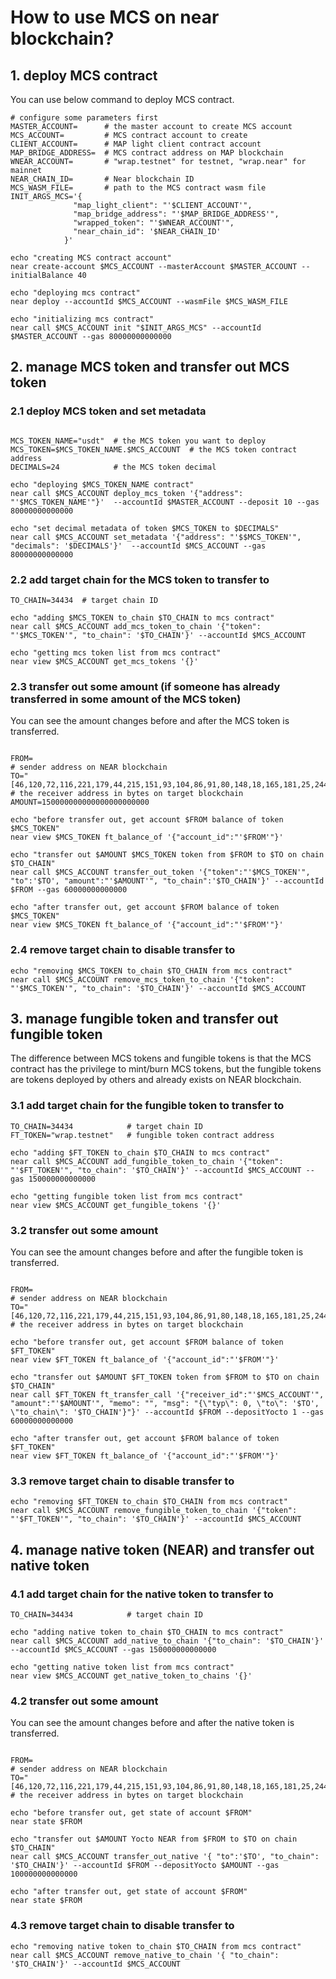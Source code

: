 # How to use MCS on near blockchain?

## 1. deploy MCS contract

You can use below command to deploy MCS contract.

```shell
# configure some parameters first
MASTER_ACCOUNT=      # the master account to create MCS account
MCS_ACCOUNT=         # MCS contract account to create
CLIENT_ACCOUNT=      # MAP light client contract account
MAP_BRIDGE_ADDRESS=  # MCS contract address on MAP blockchain
WNEAR_ACCOUNT=       # "wrap.testnet" for testnet, "wrap.near" for mainnet 
NEAR_CHAIN_ID=       # Near blockchain ID
MCS_WASM_FILE=       # path to the MCS contract wasm file
INIT_ARGS_MCS='{
              "map_light_client": "'$CLIENT_ACCOUNT'",
              "map_bridge_address": "'$MAP_BRIDGE_ADDRESS'",
              "wrapped_token": "'$WNEAR_ACCOUNT'",
              "near_chain_id": '$NEAR_CHAIN_ID'
            }'
            
echo "creating MCS contract account"
near create-account $MCS_ACCOUNT --masterAccount $MASTER_ACCOUNT --initialBalance 40

echo "deploying mcs contract"
near deploy --accountId $MCS_ACCOUNT --wasmFile $MCS_WASM_FILE

echo "initializing mcs contract"
near call $MCS_ACCOUNT init "$INIT_ARGS_MCS" --accountId $MASTER_ACCOUNT --gas 80000000000000
```

## 2. manage MCS token and transfer out MCS token

### 2.1 deploy MCS token and set metadata

```shell

MCS_TOKEN_NAME="usdt"  # the MCS token you want to deploy
MCS_TOKEN=$MCS_TOKEN_NAME.$MCS_ACCOUNT  # the MCS token contract address
DECIMALS=24            # the MCS token decimal

echo "deploying $MCS_TOKEN_NAME contract"
near call $MCS_ACCOUNT deploy_mcs_token '{"address": "'$MCS_TOKEN_NAME'"}'  --accountId $MASTER_ACCOUNT --deposit 10 --gas 80000000000000

echo "set decimal metadata of token $MCS_TOKEN to $DECIMALS"
near call $MCS_ACCOUNT set_metadata '{"address": "'$$MCS_TOKEN'", "decimals": '$DECIMALS'}'  --accountId $MCS_ACCOUNT --gas 80000000000000
```

### 2.2 add target chain for the MCS token to transfer to
```shell
TO_CHAIN=34434  # target chain ID

echo "adding $MCS_TOKEN to_chain $TO_CHAIN to mcs contract"
near call $MCS_ACCOUNT add_mcs_token_to_chain '{"token": "'$MCS_TOKEN'", "to_chain": '$TO_CHAIN'}' --accountId $MCS_ACCOUNT

echo "getting mcs token list from mcs contract"
near view $MCS_ACCOUNT get_mcs_tokens '{}'
```

### 2.3 transfer out some amount (if someone has already transferred in some amount of the MCS token)

You can see the amount changes before and after the MCS token is transferred.
```shell

FROM=                                                                          # sender address on NEAR blockchain
TO="[46,120,72,116,221,179,44,215,151,93,104,86,91,80,148,18,165,181,25,244]"  # the receiver address in bytes on target blockchain
AMOUNT=150000000000000000000000

echo "before transfer out, get account $FROM balance of token $MCS_TOKEN"
near view $MCS_TOKEN ft_balance_of '{"account_id":"'$FROM'"}'

echo "transfer out $AMOUNT $MCS_TOKEN token from $FROM to $TO on chain $TO_CHAIN"
near call $MCS_ACCOUNT transfer_out_token '{"token":"'$MCS_TOKEN'", "to":'$TO', "amount":"'$AMOUNT'", "to_chain":'$TO_CHAIN'}' --accountId $FROM --gas 60000000000000

echo "after transfer out, get account $FROM balance of token $MCS_TOKEN"
near view $MCS_TOKEN ft_balance_of '{"account_id":"'$FROM'"}'
```

### 2.4 remove target chain to disable transfer to
```shell
echo "removing $MCS_TOKEN to_chain $TO_CHAIN from mcs contract"
near call $MCS_ACCOUNT remove_mcs_token_to_chain '{"token": "'$MCS_TOKEN'", "to_chain": '$TO_CHAIN'}' --accountId $MCS_ACCOUNT
```

## 3. manage fungible token and transfer out fungible token
The difference between MCS tokens and fungible tokens is that the MCS contract has the privilege to mint/burn MCS tokens, but the fungible tokens are tokens deployed by others and already exists on NEAR blockchain.

### 3.1 add target chain for the fungible token to transfer to
```shell
TO_CHAIN=34434            # target chain ID
FT_TOKEN="wrap.testnet"   # fungible token contract address

echo "adding $FT_TOKEN to_chain $TO_CHAIN to mcs contract"
near call $MCS_ACCOUNT add_fungible_token_to_chain '{"token": "'$FT_TOKEN'", "to_chain": '$TO_CHAIN'}' --accountId $MCS_ACCOUNT --gas 150000000000000

echo "getting fungible token list from mcs contract"
near view $MCS_ACCOUNT get_fungible_tokens '{}'
```

### 3.2 transfer out some amount

You can see the amount changes before and after the fungible token is transferred.
```shell

FROM=                                                                          # sender address on NEAR blockchain
TO="[46,120,72,116,221,179,44,215,151,93,104,86,91,80,148,18,165,181,25,244]"  # the receiver address in bytes on target blockchain

echo "before transfer out, get account $FROM balance of token $FT_TOKEN"
near view $FT_TOKEN ft_balance_of '{"account_id":"'$FROM'"}'

echo "transfer out $AMOUNT $FT_TOKEN token from $FROM to $TO on chain $TO_CHAIN"
near call $FT_TOKEN ft_transfer_call '{"receiver_id":"'$MCS_ACCOUNT'", "amount":"'$AMOUNT'", "memo": "", "msg": "{\"typ\": 0, \"to\": '$TO', \"to_chain\": '$TO_CHAIN'}"}' --accountId $FROM --depositYocto 1 --gas 60000000000000

echo "after transfer out, get account $FROM balance of token $FT_TOKEN"
near view $FT_TOKEN ft_balance_of '{"account_id":"'$FROM'"}'
```

### 3.3 remove target chain to disable transfer to
```shell
echo "removing $FT_TOKEN to_chain $TO_CHAIN from mcs contract"
near call $MCS_ACCOUNT remove_fungible_token_to_chain '{"token": "'$FT_TOKEN'", "to_chain": '$TO_CHAIN'}' --accountId $MCS_ACCOUNT
```

## 4. manage native token (NEAR) and transfer out native token

### 4.1 add target chain for the native token to transfer to
```shell
TO_CHAIN=34434            # target chain ID

echo "adding native token to_chain $TO_CHAIN to mcs contract"
near call $MCS_ACCOUNT add_native_to_chain '{"to_chain": '$TO_CHAIN'}' --accountId $MCS_ACCOUNT --gas 150000000000000

echo "getting native token list from mcs contract"
near view $MCS_ACCOUNT get_native_token_to_chains '{}'
```

### 4.2 transfer out some amount 

You can see the amount changes before and after the native token is transferred.
```shell

FROM=                                                                          # sender address on NEAR blockchain
TO="[46,120,72,116,221,179,44,215,151,93,104,86,91,80,148,18,165,181,25,244]"  # the receiver address in bytes on target blockchain

echo "before transfer out, get state of account $FROM"
near state $FROM

echo "transfer out $AMOUNT Yocto NEAR from $FROM to $TO on chain $TO_CHAIN"
near call $MCS_ACCOUNT transfer_out_native '{ "to":'$TO', "to_chain": '$TO_CHAIN'}' --accountId $FROM --depositYocto $AMOUNT --gas 100000000000000

echo "after transfer out, get state of account $FROM"
near state $FROM
```

### 4.3 remove target chain to disable transfer to
```shell
echo "removing native token to_chain $TO_CHAIN from mcs contract"
near call $MCS_ACCOUNT remove_native_to_chain '{ "to_chain": '$TO_CHAIN'}' --accountId $MCS_ACCOUNT
```
